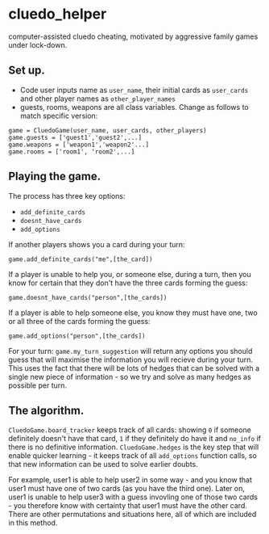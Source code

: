 # cluedo_helper
computer-assisted cluedo cheating, motivated by aggressive family games under lock-down.


## Set up.
- Code user inputs name as `user_name`, their initial cards as `user_cards` and other player names as `other_player_names`
- guests, rooms, weapons are all class variables. Change as follows to match specific version:

```
game = CluedoGame(user_name, user_cards, other_players)
game.guests = ['guest1','guest2',...]
game.weapons = ['weapon1','weapon2'...]
game.rooms = ['room1', 'room2',...]
```

## Playing the game.
The process has three key options:
- `add_definite_cards`
- `doesnt_have_cards`
- `add_options`

If another players shows you a card during your turn:
```
game.add_definite_cards("me",[the_card])
```

If a player is unable to help you, or someone else, during a turn, then you know for certain that they don't have the three cards forming the guess:
```
game.doesnt_have_cards("person",[the_cards])
```

If a player is able to help someone else, you know they must have one, two or all three of the cards forming the guess:
```
game.add_options("person",[the_cards])
```

For your turn: `game.my_turn_suggestion` will return any options you should guess that will maximise the information you will recieve during your turn. This uses the fact that there will be lots of hedges that can be solved with a single new piece of information - so we try and solve as many hedges as possible per turn.

## The algorithm.
`CluedoGame.board_tracker` keeps track of all cards: showing `0` if someone definitely doesn't have that card, `1` if they definitely do have it and `no_info` if there is no definitive information.
`CluedoGame.hedges` is the key step that will enable quicker learning -  it keeps track of all `add_options` function calls, so that new information can be used to solve earlier doubts.

For example, user1 is able to help user2 in some way - and you know that user1 must have one of two cards (as you have the third one). Later on, user1 is unable to help user3 with a guess invovling one of those two cards - you therefore know with certainty that user1 must have the other card. There are other permutations and situations here, all of which are included in this method.

